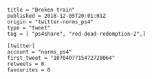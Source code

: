```
title = "Broken train"
published = 2018-12-05T20:01:01Z
origin = "twitter-norms_ps4"
type = "tweet"
tag = [ "ps4share", "red-dead-redemption-2",]

[twitter]
account = "norms_ps4"
first_tweet = "1070407715472728064"
retweets = 0
favourites = 0
```

<p class='image'><img src='https://mnf.m17s.net/2018/12/05/DtraJG-W4AcsdHz.jpg' alt=''></p>

